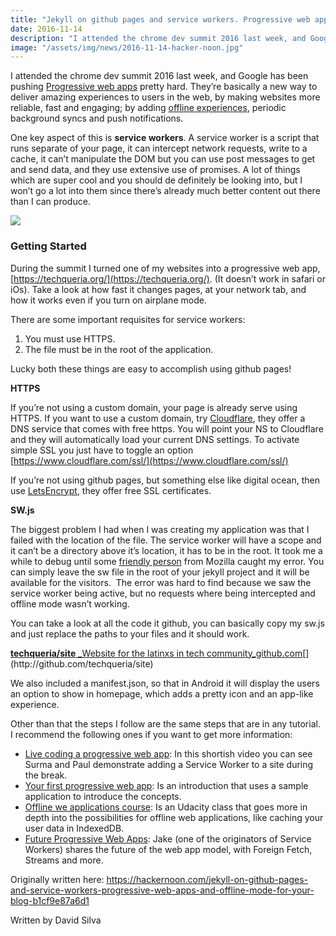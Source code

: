 ```yaml
---
title: "Jekyll on github pages and service workers. Progressive web apps and offline mode for your blog"
date: 2016-11-14
description: "I attended the chrome dev summit 2016 last week, and Google has been pushing Progressive web apps pretty hard. They’re basically a new way..."
image: "/assets/img/news/2016-11-14-hacker-noon.jpg"
---
```


I attended the chrome dev summit 2016 last week, and Google has been pushing [Progressive web apps](https://developers.google.com/web/progressive-web-apps/) pretty hard. They’re basically a new way to deliver amazing experiences to users in the web, by making websites more reliable, fast and engaging; by adding [offline experiences](https://developers.google.com/web/fundamentals/instant-and-offline/offline-cookbook/), periodic background syncs and push notifications.

One key aspect of this is **service workers**. A service worker is a script that runs separate of your page, it can intercept network requests, write to a cache, it can’t manipulate the DOM but you can use post messages to get and send data, and they use extensive use of promises. A lot of things which are super cool and you should de definitely be looking into, but I won’t go a lot into them since there’s already much better content out there than I can produce.

![](https://hackernoon.com/hn-images/1*-fdqJBudDivDeEf_ERQXeQ.png)

### Getting Started

During the summit I turned one of my websites into a progressive web app, [https://techqueria.org/](https://techqueria.org/). (It doesn’t work in safari or iOs). Take a look at how fast it changes pages, at your network tab, and how it works even if you turn on airplane mode.

There are some important requisites for service workers:

1.  You must use HTTPS.
2.  The file must be in the root of the application.

Lucky both these things are easy to accomplish using github pages!

**HTTPS**

If you’re not using a custom domain, your page is already serve using HTTPS. If you want to use a custom domain, try [Cloudflare](https://www.cloudflare.com/), they offer a DNS service that comes with free https. You will point your NS to Cloudflare and they will automatically load your current DNS settings. To activate simple SSL you just have to toggle an option [https://www.cloudflare.com/ssl/](https://www.cloudflare.com/ssl/)

If you’re not using github pages, but something else like digital ocean, then use [LetsEncrypt](https://letsencrypt.org/), they offer free SSL certificates.

**SW.js**

The biggest problem I had when I was creating my application was that I failed with the location of the file. The service worker will have a scope and it can’t be a directory above it’s location, it has to be in the root. It took me a while to debug until some [friendly person](https://twitter.com/salvadelapuente) from Mozilla caught my error. You can simply leave the sw file in the root of your jekyll project and it will be available for the visitors. 
The error was hard to find because we saw the service worker being active, but no requests where being intercepted and offline mode wasn’t working.

You can take a look at all the code it github, you can basically copy my sw.js and just replace the paths to your files and it should work.

[**techqueria/site**
\_Website for the latinxs in tech community_github.com](http://github.com/techqueria/site "http://github.com/techqueria/site")[](http://github.com/techqueria/site)

We also included a manifest.json, so that in Android it will display the users an option to show in homepage, which adds a pretty icon and an app-like experience.

Other than that the steps I follow are the same steps that are in any tutorial. 
I recommend the following ones if you want to get more information:

- [Live coding a progressive web app](https://www.youtube.com/watch?v=X8EQSy-ajo4): In this shortish video you can see Surma and Paul demonstrate adding a Service Worker to a site during the break.
- [Your first progressive web app](https://developers.google.com/web/fundamentals/getting-started/codelabs/your-first-pwapp/): Is an introduction that uses a sample application to introduce the concepts.
- [Offline we applications course](https://www.udacity.com/course/offline-web-applications--ud899): Is an Udacity class that goes more in depth into the possibilities for offline web applications, like caching your user data in IndexedDB.
- [Future Progressive Web Apps](https://www.youtube.com/watch?v=J2dOTKBoTL4&t=600s): Jake (one of the originators of Service Workers) shares the future of the web app model, with Foreign Fetch, Streams and more.

Originally written here: https://hackernoon.com/jekyll-on-github-pages-and-service-workers-progressive-web-apps-and-offline-mode-for-your-blog-b1cf9e87a6d1

Written by David Silva